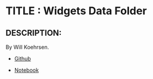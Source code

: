 # TITLE   : Widgets Data Folder


DESCRIPTION:
-----------
By Will Koehrsen. 

- [Github](https://github.com/WillKoehrsen/Data-Analysis/blob/master/widgets)

- [Notebook](https://github.com/WillKoehrsen/Data-Analysis/blob/master/widgets/Widgets-Overview.ipynb)
